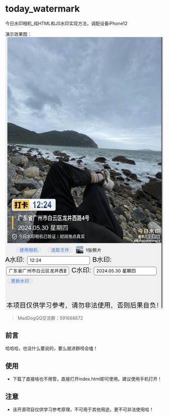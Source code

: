 # today_watermark
今日水印相机_纯HTML和JS水印实现方法，调配设备iPhone12

演示效果图：
![效果图](/ys.jpg)

> MadDogQQ交流群：591668872

## 前言

哈哈哈，也没什么要说的，要么就进群唠会嗑！

## 使用

 + 下载了直接啥也不用管，直接打开index.html即可使用。建议使用手机打开！

## 注意

  + 该开源项目仅供学习参考原理，不可用于其他用途，更不可非法使用哈！